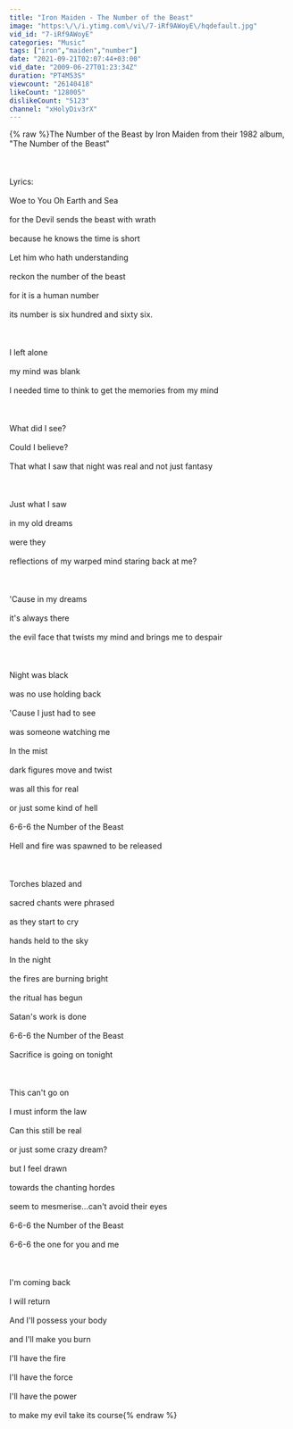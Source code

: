 ```yaml
---
title: "Iron Maiden - The Number of the Beast"
image: "https:\/\/i.ytimg.com\/vi\/7-iRf9AWoyE\/hqdefault.jpg"
vid_id: "7-iRf9AWoyE"
categories: "Music"
tags: ["iron","maiden","number"]
date: "2021-09-21T02:07:44+03:00"
vid_date: "2009-06-27T01:23:34Z"
duration: "PT4M53S"
viewcount: "26140418"
likeCount: "128005"
dislikeCount: "5123"
channel: "xHolyDiv3rX"
---
```

{% raw %}The Number of the Beast by Iron Maiden from their 1982 album, &quot;The Number of the Beast&quot;<br /><br /><br /><br />Lyrics:<br /><br />Woe to You Oh Earth and Sea<br /><br />for the Devil sends the beast with wrath<br /><br />because he knows the time is short<br /><br />Let him who hath understanding<br /><br />reckon the number of the beast<br /><br />for it is a human number<br /><br />its number is six hundred and sixty six.<br /><br /><br /><br />I left alone<br /><br />my mind was blank<br /><br />I needed time to think to get the memories from my mind<br /><br /><br /><br />What did I see? <br /><br />Could I believe? <br /><br />That what I saw that night was real and not just fantasy<br /><br /><br /><br />Just what I saw <br /><br />in my old dreams <br /><br />were they<br /><br />reflections of my warped mind staring back at me?<br /><br /><br /><br />'Cause in my dreams<br /><br />it's always there <br /><br />the evil face that twists my mind and brings me to despair <br /><br /><br /><br />Night was black <br /><br />was no use holding back<br /><br />'Cause I just had to see<br /><br />was someone watching me<br /><br />In the mist<br /><br />dark figures move and twist<br /><br />was all this for real <br /><br />or just some kind of hell<br /><br />6-6-6 the Number of the Beast<br /><br />Hell and fire was spawned to be released<br /><br /><br /><br />Torches blazed and <br /><br />sacred chants were phrased<br /><br />as they start to cry <br /><br />hands held to the sky<br /><br />In the night <br /><br />the fires are burning bright<br /><br />the ritual has begun <br /><br />Satan's work is done<br /><br />6-6-6 the Number of the Beast<br /><br />Sacrifice is going on tonight<br /><br /><br /><br />This can't go on <br /><br />I must inform the law<br /><br />Can this still be real <br /><br />or just some crazy dream?<br /><br />but I feel drawn <br /><br />towards the chanting hordes<br /><br />seem to mesmerise...can't avoid their eyes<br /><br />6-6-6 the Number of the Beast<br /><br />6-6-6 the one for you and me<br /><br /><br /><br />I'm coming back <br /><br />I will return<br /><br />And I'll possess your body<br /><br />and I'll make you burn<br /><br />I'll have the fire <br /><br />I'll have the force<br /><br />I'll have the power <br /><br />to make my evil take its course{% endraw %}

